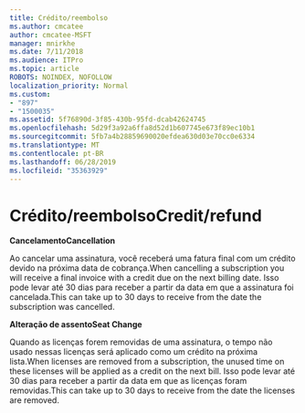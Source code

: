 ```yaml
---
title: Crédito/reembolso
ms.author: cmcatee
author: cmcatee-MSFT
manager: mnirkhe
ms.date: 7/11/2018
ms.audience: ITPro
ms.topic: article
ROBOTS: NOINDEX, NOFOLLOW
localization_priority: Normal
ms.custom:
- "897"
- "1500035"
ms.assetid: 5f76890d-3f85-430b-95fd-dcab42624745
ms.openlocfilehash: 5d29f3a92a6ffa8d52d1b607745e673f89ec10b1
ms.sourcegitcommit: 5fb7a4b28859690020efdea630d03e70cc0e6334
ms.translationtype: MT
ms.contentlocale: pt-BR
ms.lasthandoff: 06/28/2019
ms.locfileid: "35363929"
---
```

# <a name="creditrefund"></a><span data-ttu-id="5bef9-102">Crédito/reembolso</span><span class="sxs-lookup"><span data-stu-id="5bef9-102">Credit/refund</span></span>

 <span data-ttu-id="5bef9-103">**Cancelamento**</span><span class="sxs-lookup"><span data-stu-id="5bef9-103">**Cancellation**</span></span>
  
<span data-ttu-id="5bef9-104">Ao cancelar uma assinatura, você receberá uma fatura final com um crédito devido na próxima data de cobrança.</span><span class="sxs-lookup"><span data-stu-id="5bef9-104">When cancelling a subscription you will receive a final invoice with a credit due on the next billing date.</span></span> <span data-ttu-id="5bef9-105">Isso pode levar até 30 dias para receber a partir da data em que a assinatura foi cancelada.</span><span class="sxs-lookup"><span data-stu-id="5bef9-105">This can take up to 30 days to receive from the date the subscription was cancelled.</span></span>
  
 <span data-ttu-id="5bef9-106">**Alteração de assento**</span><span class="sxs-lookup"><span data-stu-id="5bef9-106">**Seat Change**</span></span>
  
<span data-ttu-id="5bef9-107">Quando as licenças forem removidas de uma assinatura, o tempo não usado nessas licenças será aplicado como um crédito na próxima lista.</span><span class="sxs-lookup"><span data-stu-id="5bef9-107">When licenses are removed from a subscription, the unused time on these licenses will be applied as a credit on the next bill.</span></span> <span data-ttu-id="5bef9-108">Isso pode levar até 30 dias para receber a partir da data em que as licenças foram removidas.</span><span class="sxs-lookup"><span data-stu-id="5bef9-108">This can take up to 30 days to receive from the date the licenses are removed.</span></span>
  